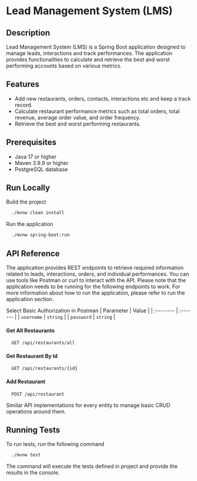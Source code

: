 
# Lead Management System (LMS)

## Description
Lead Management System (LMS) is a Spring Boot application designed to manage leads, interactions and track performances. The application provides functionalities to calculate and retrieve the best and worst performing accounts based on various metrics.

## Features
- Add new restaurants, orders, contacts, interactions etc and keep a track record.
- Calculate restaurant performance metrics such as total orders, total revenue, average order value, and order frequency.
- Retrieve the best and worst performing restaurants.

## Prerequisites
- Java 17 or higher
- Maven 3.9.9 or higher
- PostgreSQL database





## Run Locally

Build the project

```bash
  ./mvnw clean install
```

Run the application

```bash
  ./mvnw spring-boot:run
```


## API Reference

The application provides REST endpoints to retrieve required information related to leads, interactions, orders, and individual performances. You can use tools like Postman or curl to interact with the API.
Please note that the application needs to be running for the following endpoints to work. For more information about how to run the application, please refer to run the application section.

Select Basic Authorization in Postman
| Parameter | Value     | 
| :-------- | :------- | 
| `username` | `string` |
| `password` | `string` |

#### Get All Restaurants

```http
  GET /api/restaurants/all
```

#### Get Restaurant By Id

```http
  GET /api/restaurants/{id}
```

#### Add  Restaurant

```http
  POST /api/restaurant
```
Similar API implementations for every entity to manage basic CRUD operations around them.





## Running Tests

To run tests, run the following command

```bash
  ./mvnw test
```

The command will execute the tests defined in project and provide the results in the console.

